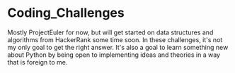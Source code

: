 # Coding_Challenges
Mostly ProjectEuler for now, but will get started on data structures and algorithms from HackerRank some time soon.
In these challenges, it's not my only goal to get the right answer. 
It's also a goal to learn something new about Python by being open to implementing ideas and theories in a way that is foreign to me.
